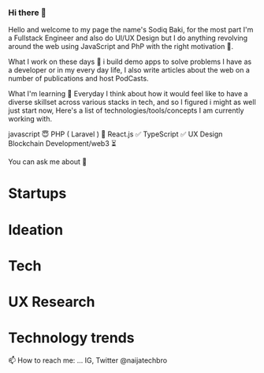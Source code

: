 ### Hi there 👋
Hello and welcome to my page the name's Sodiq Baki, for the most part I'm a Fullstack Engineer and also do UI/UX Design but I do anything revolving around the web using JavaScript and PhP with the right motivation 🌚.

What I work on these days 💼
i build demo apps to solve problems I have as a developer or in my every day life, I also write articles about the web on a number of publications and host PodCasts.

What I'm learning 📖
Everyday I think about how it would feel like to have a diverse skillset across various stacks in tech, and so I figured i might as well just start now, Here's a list of technologies/tools/concepts I am currently working with.

javascript 😇
PHP ( Laravel ) 🤪
React.js ✅
TypeScript ✅
UX Design
Blockchain Development/web3 ⏳


You can ask me about 📠

# Startups
# Ideation
# Tech
# UX Research
# Technology trends

📫 How to reach me: ... IG, Twitter @naijatechbro


<!--
**NaijaTechBro/NaijaTechBro** is a ✨ _special_ ✨ repository because its `README.md` (this file) appears on your GitHub profile.

Here are some ideas to get you started:

- 🔭 I’m currently working on ...
- 🌱 I’m currently learning ...
- 👯 I’m looking to collaborate on ...
- 🤔 I’m looking for help with ...
- 💬 Ask me about ...
- 📫 How to reach me: ...
- 😄 Pronouns: ...
- ⚡ Fun fact: ...
-->
